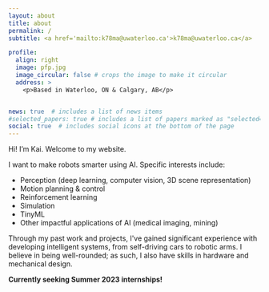 ```yaml
---
layout: about
title: about
permalink: /
subtitle: <a href='mailto:k78ma@uwaterloo.ca'>k78ma@uwaterloo.ca</a>

profile:
  align: right
  image: pfp.jpg
  image_circular: false # crops the image to make it circular
  address: >
    <p>Based in Waterloo, ON & Calgary, AB</p>


news: true  # includes a list of news items
#selected_papers: true # includes a list of papers marked as "selected={true}"
social: true  # includes social icons at the bottom of the page
---
```


Hi! I’m Kai. Welcome to my website.

I want to make robots smarter using AI. Specific interests include:
- Perception (deep learning, computer vision, 3D scene representation)
- Motion planning & control
- Reinforcement learning
- Simulation
- TinyML
- Other impactful applications of AI (medical imaging, mining)

Through my past work and projects, I've gained significant experience with developing intelligent systems, from self-driving cars to robotic arms. I believe in being well-rounded; as such, I also have skills in hardware and mechanical design.

**Currently seeking Summer 2023 internships!**
